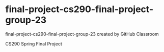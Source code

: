 # final-project-cs290-final-project-group-23
final-project-cs290-final-project-group-23 created by GitHub Classroom

CS290 Spring Final Project
